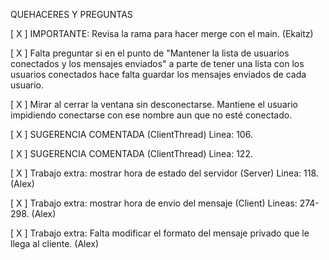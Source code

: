 QUEHACERES Y PREGUNTAS

[ X ] IMPORTANTE: Revisa la rama para hacer merge con el main. (Ekaitz)

[ X ] Falta preguntar si en el punto de "Mantener la lista de usuarios conectados y los mensajes enviados" a parte de tener una lista con los usuarios conectados hace falta guardar los mensajes enviados de cada usuario.

[ X ] Mirar al cerrar la ventana sin desconectarse. Mantiene el usuario impidiendo conectarse con ese nombre aun que no esté conectado.

[ X ] SUGERENCIA COMENTADA (ClientThread) Linea: 106.

[ X ] SUGERENCIA COMENTADA (ClientThread) Linea: 122.

[ X ] Trabajo extra: mostrar hora de estado del servidor (Server) Linea: 118. (Alex)

[ X ] Trabajo extra: mostrar hora de envio del mensaje (Client) Lineas: 274-298. (Alex)

[ X ] Trabajo extra: Falta modificar el formato del mensaje privado que le llega al cliente. (Alex)
